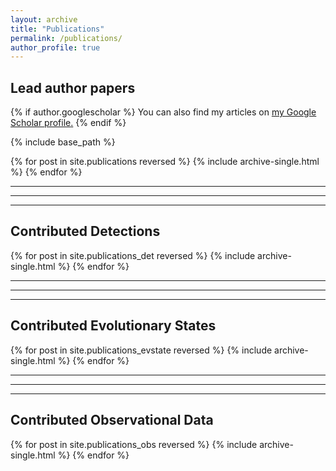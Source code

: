 ```yaml
---
layout: archive
title: "Publications"
permalink: /publications/
author_profile: true
---
```

## Lead author papers
{% if author.googlescholar %}
  You can also find my articles on <u><a href="{{author.googlescholar}}">my Google Scholar profile</a>.</u>
{% endif %}

{% include base_path %}

{% for post in site.publications reversed %}
  {% include archive-single.html %}
{% endfor %}


---
---
---

## Contributed Detections
{% for post in site.publications_det reversed %}
  {% include archive-single.html %}
{% endfor %}


---
---
---

## Contributed Evolutionary States
{% for post in site.publications_evstate reversed %}
  {% include archive-single.html %}
{% endfor %}


---
---
---

## Contributed Observational Data
{% for post in site.publications_obs reversed %}
  {% include archive-single.html %}
{% endfor %}
